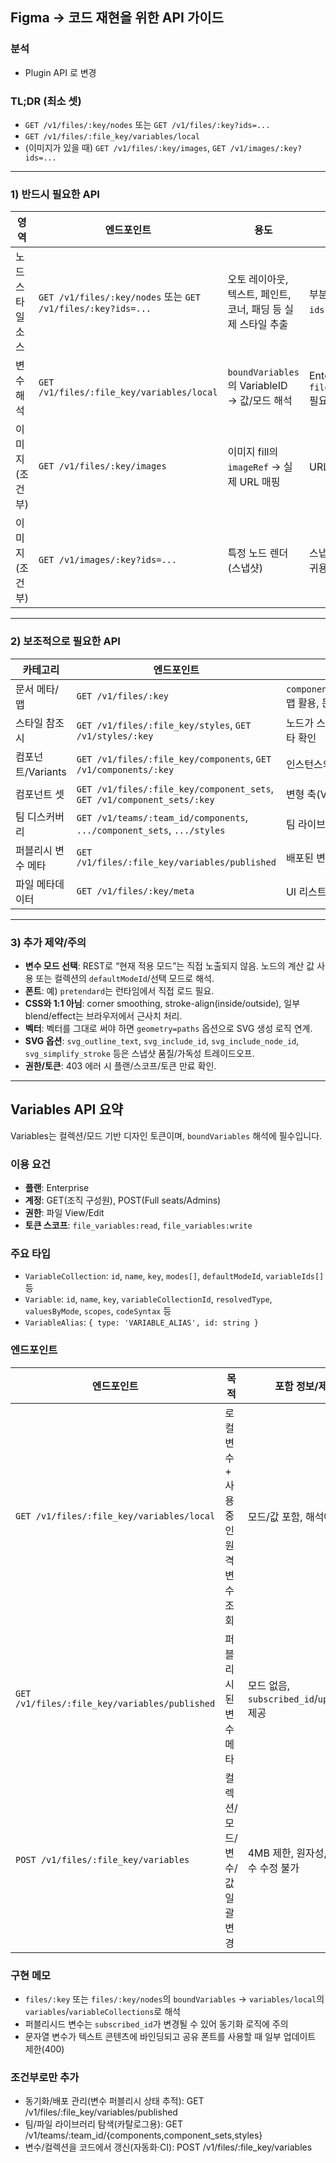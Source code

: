 ## Figma → 코드 재현을 위한 API 가이드

### 분석

- Plugin API 로 변경

### TL;DR (최소 셋)

- `GET /v1/files/:key/nodes` 또는 `GET /v1/files/:key?ids=...`
- `GET /v1/files/:file_key/variables/local`
- (이미지가 있을 때) `GET /v1/files/:key/images`, `GET /v1/images/:key?ids=...`

---

### 1) 반드시 필요한 API

| 영역             | 엔드포인트                                                   | 용도                                                          | 비고                                        |
| ---------------- | ------------------------------------------------------------ | ------------------------------------------------------------- | ------------------------------------------- |
| 노드 스타일 소스 | `GET /v1/files/:key/nodes` 또는 `GET /v1/files/:key?ids=...` | 오토 레이아웃, 텍스트, 페인트, 코너, 패딩 등 실제 스타일 추출 | 부분 노드만 받을 때 `ids` 사용              |
| 변수 해석        | `GET /v1/files/:file_key/variables/local`                    | `boundVariables`의 VariableID → 값/모드 해석                  | Enterprise 플랜, `file_variables:read` 필요 |
| 이미지(조건부)   | `GET /v1/files/:key/images`                                  | 이미지 fill의 `imageRef` → 실제 URL 매핑                      | URL 만료(≤14일)                             |
| 이미지(조건부)   | `GET /v1/images/:key?ids=...`                                | 특정 노드 렌더(스냅샷)                                        | 스냅샷/문서화/시각 회귀용                   |

---

### 2) 보조적으로 필요한 API

| 카테고리           | 엔드포인트                                                              | 목적/사용처                                              |
| ------------------ | ----------------------------------------------------------------------- | -------------------------------------------------------- |
| 문서 메타/맵       | `GET /v1/files/:key`                                                    | `components`/`componentSets`/`styles` 맵 활용, 문서 메타 |
| 스타일 참조 시     | `GET /v1/files/:file_key/styles`, `GET /v1/styles/:key`                 | 노드가 스타일 ID를 참조하는 경우 메타 확인               |
| 컴포넌트/Variants  | `GET /v1/files/:file_key/components`, `GET /v1/components/:key`         | 인스턴스의 원본 컴포넌트 메타                            |
| 컴포넌트 셋        | `GET /v1/files/:file_key/component_sets`, `GET /v1/component_sets/:key` | 변형 축(Variants) 해석                                   |
| 팀 디스커버리      | `GET /v1/teams/:team_id/components`, `.../component_sets`, `.../styles` | 팀 라이브러리 탐색/카탈로그                              |
| 퍼블리시 변수 메타 | `GET /v1/files/:file_key/variables/published`                           | 배포된 변수/구독 ID 동기화                               |
| 파일 메타데이터    | `GET /v1/files/:key/meta`                                               | UI 리스트/동기화 표기용 메타                             |

---

### 3) 추가 제약/주의

- **변수 모드 선택**: REST로 “현재 적용 모드”는 직접 노출되지 않음. 노드의 계산 값 사용 또는 컬렉션의 `defaultModeId`/선택 모드로 해석.
- **폰트**: 예) `pretendard`는 런타임에서 직접 로드 필요.
- **CSS와 1:1 아님**: corner smoothing, stroke-align(inside/outside), 일부 blend/effect는 브라우저에서 근사치 처리.
- **벡터**: 벡터를 그대로 써야 하면 `geometry=paths` 옵션으로 SVG 생성 로직 연계.
- **SVG 옵션**: `svg_outline_text`, `svg_include_id`, `svg_include_node_id`, `svg_simplify_stroke` 등은 스냅샷 품질/가독성 트레이드오프.
- **권한/토큰**: 403 에러 시 플랜/스코프/토큰 만료 확인.

---

## Variables API 요약

Variables는 컬렉션/모드 기반 디자인 토큰이며, `boundVariables` 해석에 필수입니다.

### 이용 요건

- **플랜**: Enterprise
- **계정**: GET(조직 구성원), POST(Full seats/Admins)
- **권한**: 파일 View/Edit
- **토큰 스코프**: `file_variables:read`, `file_variables:write`

### 주요 타입

- `VariableCollection`: `id`, `name`, `key`, `modes[]`, `defaultModeId`, `variableIds[]` 등
- `Variable`: `id`, `name`, `key`, `variableCollectionId`, `resolvedType`, `valuesByMode`, `scopes`, `codeSyntax` 등
- `VariableAlias`: `{ type: 'VARIABLE_ALIAS', id: string }`

### 엔드포인트

| 엔드포인트                                    | 목적                                 | 포함 정보/제약                              |
| --------------------------------------------- | ------------------------------------ | ------------------------------------------- |
| `GET /v1/files/:file_key/variables/local`     | 로컬 변수 + 사용 중인 원격 변수 조회 | 모드/값 포함, 해석에 권장                   |
| `GET /v1/files/:file_key/variables/published` | 퍼블리시된 변수 메타                 | 모드 없음, `subscribed_id`/`updatedAt` 제공 |
| `POST /v1/files/:file_key/variables`          | 컬렉션/모드/변수/값 일괄 변경        | 4MB 제한, 원자성, 원격 변수 수정 불가       |

### 구현 메모

- `files/:key` 또는 `files/:key/nodes`의 `boundVariables` → `variables/local`의 `variables`/`variableCollections`로 해석
- 퍼블리시드 변수는 `subscribed_id`가 변경될 수 있어 동기화 로직에 주의
- 문자열 변수가 텍스트 콘텐츠에 바인딩되고 공유 폰트를 사용할 때 일부 업데이트 제한(400)

### 조건부로만 추가

- 동기화/배포 관리(변수 퍼블리시 상태 추적): GET /v1/files/:file_key/variables/published
- 팀/파일 라이브러리 탐색(카탈로그용): GET /v1/teams/:team_id/{components,component_sets,styles}
- 변수/컬렉션을 코드에서 갱신(자동화·CI): POST /v1/files/:file_key/variables
